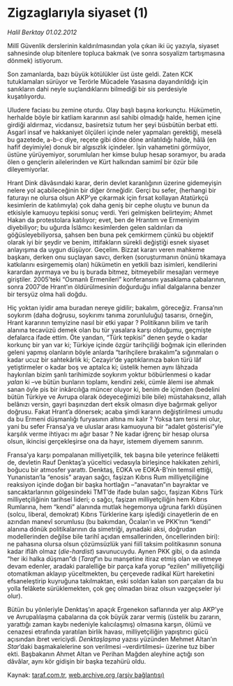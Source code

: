 # Zigzaglarıyla siyaset (1) 

*Halil Berktay 01.02.2012*

<div class="yazi"><p>Millî Güvenlik derslerinin kaldırılmasından yola çıkan iki üç yazıyla, siyaset sahnesinde olup bitenlere topluca bakmak (ve sonra sosyalizm tartışmasına dönmek) istiyorum.</p>
<p>Son zamanlarda, bazı büyük kötülükler üst üste geldi. Zaten KCK tutuklamaları sürüyor ve Terörle Mücadele Yasasına dayandırıldığı için sanıkların dahi neyle suçlandıklarını bilmediği bir sis perdesiyle kuşatılıyordu.</p>
<p>Uludere faciası bu zemine oturdu. Olay başlı başına korkunçtu. Hükümetin, herhalde böyle bir katliam kararının asıl sahibi olmadığı halde, hemen içine girdiği aldırmaz, vicdansız, basiretsiz tutum her şeyi büsbütün berbat etti. Asgarî insaf ve hakkaniyet ölçüleri içinde neler yapmaları gerektiği, meselâ bu gazetede, a-b-c diye, reçete gibi döne döne anlatıldığı halde, hâlâ (en hafif deyimiyle) donuk bir algısızlık içindeler. İşin vahametini görmüyor, üstüne yürüyemiyor, sorumluları her kimse bulup hesap soramıyor, bu arada ölen o gençlerin ailelerinden ve Kürt halkından samimî bir özür bile dileyemiyorlar. </p>
<p>Hrant Dink dâvâsındaki karar, derin devlet karanlığının üzerine gidemeyişin nelere yol açabileceğinin bir diğer örneğidir. Gerçi bu sefer, (herhangi bir faturayı ne olursa olsun AKP’ye çıkarmak için fırsat kollayan Atatürkçü kesimlerin de katılımıyla) çok daha geniş bir cephe oluştu ve bunun da etkisiyle kamuoyu tepkisi sonuç verdi. Yeri gelmişken belirteyim; Ahmet Hakan da protestolara katılıyor; evet, ben de Hrantım ve Ermeniyim diyebiliyor; bu uğurda İslâmcı kesimlerden gelen saldırıları da göğüsleyebiliyorsa, şahsen ben buna pek çemkirmem çünkü bu objektif olarak iyi bir şeydir ve benim, ittifakların sürekli değiştiği esnek siyaset anlayışıma da uygun düşüyor. Geçelim. Bizzat kararı veren mahkeme başkanı, derken onu suçlayan savcı, derken (soruşturmanın önünü tıkamaya katkılarını esirgememiş olan) hükümetin en yetkili bazı isimleri, kendilerini karardan ayırmaya ve bu iş burada bitmez, bitmeyebilir mesajları vermeye giriştiler. 2005’teki “Osmanlı Ermenileri” konferansını yasaklama çabalarının, sonra 2007’de Hrant’ın öldürülmesinin doğurduğu infial dalgalarına benzer bir tersyüz olma hali doğdu. </p>
<p>Hiç yoktan iyidir ama buradan nereye gidilir; bakalım, göreceğiz. Fransa’nın soykırım (daha doğrusu, soykırımı tanıma zorunluluğu) tasarısı, örneğin, Hrant kararının temyizine nasıl bir etki yapar ? Politikanın bilim ve tarih alanına tecavüzü demek olan bu tür yasalara karşı olduğumu, geçmişte defalarca ifade ettim. Öte yandan, “Türk tepkisi” denen şeyde o kadar korkunç bir yan var ki; Türkiye içinde özgür tarihçiliği boğmak için ellerinden geleni yapmış olanların böyle anlarda “tarihçilere bırakalım”a sığınmaları o kadar ucuz bir sahtekârlık ki; Cezayir’de yaptıklarınıza bakın türü lâf yetiştirmeler o kadar boş ve aptalca ki; üstelik hemen aynı lâhzada haykırılan bizim şanlı tarihimizde soykırım yoktur böbürlenmesi o kadar <i>yalan</i> ki –ve bütün bunların toplamı, kendini zeki, cümle âlemi ise ahmak sanan öyle pis bir inkârcılığa müncer oluyor ki, benim de içimden (bedelini bütün Türkiye ve Avrupa olarak ödeyeceğimizi bile bile) müstahaksınız, allah belânızı versin, gayri başınızdan dert eksik olmasın diye bağırmak geliyor doğrusu. Fakat Hrant’a dönersek; acaba şimdi kararın değiştirilmesi umudu da bu Ermeni düşmanlığı furyasının altına mı kalır ? Yoksa tam tersi mi olur, yani bu sefer Fransa’ya ve uluslar arası kamuoyuna bir “adalet gösterisi”yle karşılık verme ihtiyacı mı ağır basar ? Ne kadar iğrenç bir hesap olursa olsun, ikincisi gerçekleşirse ona da hayır, istemem diyemem sanırım. </p>
<p>Fransa’ya karşı pompalanan milliyetçilik, tek başına bile yeterince felâketti de, devletin Rauf Denktaş’a yüceltici vedasıyla birleşince hakikaten zehirli, boğucu bir atmosfer yarattı. Denktaş, EOKA ve EOKA-B’nin temsil ettiği, Yunanistan’la “enosis” arayan sağcı, faşizan Kıbrıs Rum milliyetçiliğine reaksiyon içinde doğan bir başka hortlağın –“anavatan”ın bayraktar ve sancaktarlarının gölgesindeki TMT’de ifade bulan sağcı, faşizan Kıbrıs Türk milliyetçiliğinin tarihsel lideri; o sağcı, faşizan milliyetçiliğin hem Kıbrıs Rumlarına, hem “kendi” alanında mutlak hegemonya uğruna farklı düşünen (solcu, liberal, demokrat) Kıbrıs Türklerine karşı işlediği cinayetlerin de en azından manevî sorumlusu (bu bakımdan, Öcalan’ın ve PKK’nın “kendi” alanına dönük politikalarının da simetriği, aynadaki aksi, doğrudan modellerinden değilse bile tarihî açıdan emsallerinden, öncellerinden biri): ne pahasına olursa olsun çözümsüzlük yani fiilî taksim politikasının sonuna kadar iflâh olmaz (<i>die-hardist</i>) savunucuydu. Aynen PKK gibi, o da aslında “her iki halka düşman”dı (<i>Taraf</i>’ın bu manşetine itiraz etmiş olan ve etmeye devam edenler, aradaki paralelliğe bir parça kafa yorup “ezilen” milliyetçiliği otomatikman aklayıp yüceltmekten, bu çerçevede radikal Kürt hareketini efsaneleştirip kuyruğuna takılmaktan, eski soldan kalan son parçaları da bu yolla felâkete sürüklemekten, çok geç olmadan biraz olsun vazgeçseler iyi olur). </p>
<p>Bütün bu yönleriyle Denktaş’ın apaçık Ergenekon saflarında yer alıp AKP’ye ve Avrupalılaşma çabalarına da çok büyük zarar vermiş (üstelik bu zararın, yarattığı zaman kaybı nedeniyle kalıcılaşmış) olmasına karşın, ölümü ve cenazesi etrafında yaratılan birlik havası, milliyetçiliğin yapıştırıcı gücü açısından ibret vericiydi. <i>Denktaşlaşma</i> yazısı yüzünden Mehmet Altan’ın <i>Star</i>’daki başmakalelerine son verilmesi –verdirtilmesi– üzerine tuz biber ekti. Başbakanın Ahmet Altan ve Perihan Mağden aleyhine açtığı son dâvâlar, aynı kör gidişin bir başka tezahürü oldu.</p>
</div>

Kaynak: [taraf.com.tr](http://www.taraf.com.tr/halil-berktay/makale-zigzaglariyla-siyaset-1.htm), [web.archive.org (arşiv bağlantısı)](http://web.archive.org/web/20130823031010/http://www.taraf.com.tr/halil-berktay/makale-zigzaglariyla-siyaset-1.htm)
